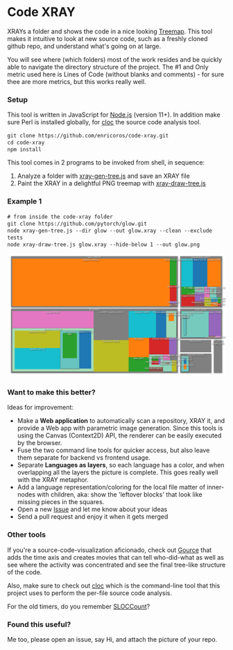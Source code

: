 # Code XRAY
XRAYs a folder and shows the code in a nice looking
[Treemap](https://en.wikipedia.org/wiki/Treemapping). This tool makes it intuitive to look at
new source code, such as a freshly cloned github repo, and understand what's going on at large.

You will see where (which folders) most of the work resides and be quickly able to
navigate the directory structure of the project. The #1 and Only metric used here is Lines
of Code (without blanks and comments) - for sure thee are more metrics, but this  works really well.

### Setup
This tool is written in JavaScript for [Node.js](https://nodejs.org) (version 11+). In addition
make sure Perl is installed globally, for [cloc](https://github.com/AlDanial/cloc) the source
code analysis tool.
```console
git clone https://github.com/enricoros/code-xray.git
cd code-xray
npm install
```

This tool comes in 2 programs to be invoked from shell, in sequence: 
1. Analyze a folder with [xray-gen-tree.js](blob/master/xray-gen-tree.js) and save an XRAY file 
1. Paint the XRAY in a delightful PNG treemap with [xray-draw-tree.js](blob/master/xray-draw-tree.js)

### Example 1
```console
# from inside the code-xray folder
git clone https://github.com/pytorch/glow.git
node xray-gen-tree.js --dir glow --out glow.xray --clean --exclude tests
node xray-draw-tree.js glow.xray --hide-below 1 --out glow.png
```
<img src="https://raw.githubusercontent.com/enricoros/code-xray/master/examples/glow.17ec51e2.png" width="800">
 



### Want to make this better?
Ideas for improvement:
* Make a **Web application** to automatically scan a repository, XRAY it, and provide a Web app with
parametric image generation. Since this tools is using the Canvas (Context2D) API, the renderer
can be easily executed by the browser.
* Fuse the two command line tools for quicker access, but also leave them separate for backend vs
frontend usage.
* Separate **Languages as layers**, so each language has a color, and when overlapping all
the layers the picture is complete. This goes really well with the XRAY metaphor.
* Add a language representation/coloring for the local file matter of inner-nodes with children,
aka: show the 'leftover blocks' that look like missing pieces in the squares.
* Open a new [Issue](issues/) and let me know about your ideas
* Send a pull request and enjoy it when it gets merged

### Other tools
If you're a source-code-visualization aficionado, check out
[Gource](https://github.com/acaudwell/Gource) that adds the time axis and creates movies that can
tell who-did-what as well as see where the activity was concentrated and see the final tree-like
structure of the code.

Also, make sure to check out [cloc](https://github.com/AlDanial/cloc) which is the command-line
tool that this project uses to perform the per-file source code analysis.

For the old timers, do you remember [SLOCCount](https://dwheeler.com/sloccount/)?

### Found this useful?
Me too, please open an issue, say Hi, and attach the picture of your repo.

